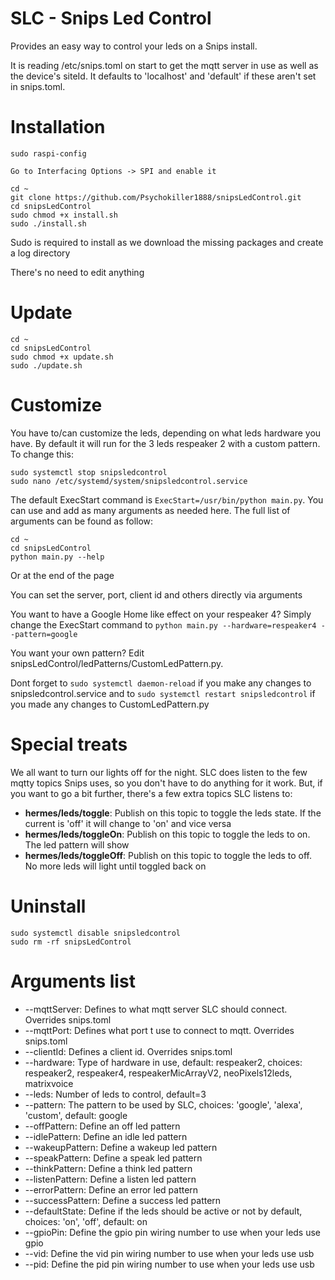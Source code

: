 # SLC - Snips Led Control
Provides an easy way to control your leds on a Snips install.

It is reading /etc/snips.toml on start to get the mqtt server in use as well as the device's siteId. It defaults to 'localhost' and 'default' if these aren't set in snips.toml.


# Installation

```
sudo raspi-config

Go to Interfacing Options -> SPI and enable it

cd ~
git clone https://github.com/Psychokiller1888/snipsLedControl.git
cd snipsLedControl
sudo chmod +x install.sh
sudo ./install.sh
```

Sudo is required to install as we download the missing packages and create a log directory

There's no need to edit anything


# Update

```
cd ~
cd snipsLedControl
sudo chmod +x update.sh
sudo ./update.sh
```


# Customize

You have to/can customize the leds, depending on what leds hardware you have. By default it will run for the 3 leds respeaker 2 with a custom pattern. To change this:

```
sudo systemctl stop snipsledcontrol
sudo nano /etc/systemd/system/snipsledcontrol.service
```

The default ExecStart command is `ExecStart=/usr/bin/python main.py`. You can use and add as many arguments as needed here.
The full list of arguments can be found as follow:

```
cd ~
cd snipsLedControl
python main.py --help
```

Or at the end of the page

You can set the server, port, client id and others directly via arguments

You want to have a Google Home like effect on your respeaker 4? Simply change the ExecStart command to `python main.py --hardware=respeaker4 --pattern=google`

You want your own pattern? Edit snipsLedControl/ledPatterns/CustomLedPattern.py.

Dont forget to `sudo systemctl daemon-reload` if you make any changes to snipsledcontrol.service and to `sudo systemctl restart snipsledcontrol` if you made any changes to CustomLedPattern.py

# Special treats
We all want to turn our lights off for the night. SLC does listen to the few mqtty topics Snips uses, so you don't have to do anything for it work. But, if you want to go a bit further, there's a few extra topics SLC listens to:

- **hermes/leds/toggle**: Publish on this topic to toggle the leds state. If the current is 'off' it will change to 'on' and vice versa
- **hermes/leds/toggleOn**: Publish on this topic to toggle the leds to on. The led pattern will show
- **hermes/leds/toggleOff**: Publish on this topic to toggle the leds to off. No more leds will light until toggled back on


# Uninstall

```
sudo systemctl disable snipsledcontrol
sudo rm -rf snipsLedControl
```


# Arguments list

- --mqttServer: Defines to what mqtt server SLC should connect. Overrides snips.toml
- --mqttPort: Defines what port t use to connect to mqtt. Overrides snips.toml
- --clientId: Defines a client id. Overrides snips.toml
- --hardware: Type of hardware in use, default: respeaker2, choices: respeaker2, respeaker4, respeakerMicArrayV2, neoPixels12leds, matrixvoice
- --leds: Number of leds to control, default=3
- --pattern: The pattern to be used by SLC, choices: 'google', 'alexa', 'custom', default: google
- --offPattern: Define an off led pattern
- --idlePattern: Define an idle led pattern
- --wakeupPattern: Define a wakeup led pattern
- --speakPattern: Define a speak led pattern
- --thinkPattern: Define a think led pattern
- --listenPattern: Define a listen led pattern
- --errorPattern: Define an error led pattern
- --successPattern: Define a success led pattern
- --defaultState: Define if the leds should be active or not by default, choices: 'on', 'off', default: on
- --gpioPin: Define the gpio pin wiring number to use when your leds use gpio
- --vid: Define the vid pin wiring number to use when your leds use usb
- --pid: Define the pid pin wiring number to use when your leds use usb
